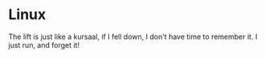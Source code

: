 # Linux
The lift is just like a kursaal, if I fell down, I don't have time to remember it.
I just run, and forget it!
